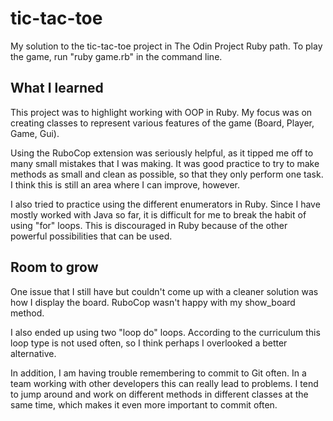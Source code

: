 # tic-tac-toe
My solution to the tic-tac-toe project in The Odin Project Ruby path.
To play the game, run "ruby game.rb" in the command line.

## What I learned
This project was to highlight working with OOP in Ruby. My focus was on creating classes to represent various features of the game (Board, Player, Game, Gui).

Using the RuboCop extension was seriously helpful, as it tipped me off to many small mistakes that I was making. It was good practice to try to make methods as small and clean as possible, so that they only perform one task. I think this is still an area where I can improve, however.

I also tried to practice using the different enumerators in Ruby. Since I have mostly worked with Java so far, it is difficult for me to break the habit of using "for" loops. This is discouraged in Ruby because of the other powerful possibilities that can be used.

## Room to grow
One issue that I still have but couldn't come up with a cleaner solution was how I display the board. RuboCop wasn't happy with my show_board method. 

I also ended up using two "loop do" loops. According to the curriculum this loop type is not used often, so I think perhaps I overlooked a better alternative.

In addition, I am having trouble remembering to commit to Git often. In a team working with other developers this can really lead to problems. I tend to jump around and work on different methods in different classes at the same time, which makes it even more important to commit often.